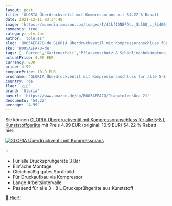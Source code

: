 ```yaml
---
layout: post
title: 'GLORIA Überdruckventil mit Kompressorans mit 54.22 % Rabatt'
date: 2021-12-11 03:34:48
image: 'https://m.media-amazon.com/images/I/41kf1QNBFDL._SL500_._SL400_.jpg'
comments: true
category: ofertas
author: 'tole.es'
slug: 'B005AEFA7O-de GLORIA Überdruckventil mit Kompressoranschluss für alle...'
sku: 'B005AEFA7O-de'
tags: [ 'Garten','Gartenarbeit','Pflanzenschutz & Schädlingsbekämpfung','Regular Stores','Shops','gloria', ]
actualPrice: 4.99 EUR
currency: EUR
price: 4.99
comparePrice: 10.9 EUR
prodname: 'GLORIA Überdruckventil mit Kompressoranschluss für alle 5-8 L Kunststoffgeräte'
country: 'de'
flag: '🇩🇪'
brand: 'Gloria'
buyurl: 'https://www.amazon.de/dp/B005AEFA7O/?tag=tolees0ca-21'
descuento: '54.22'
average: '4.99'
---
```


Sie können [GLORIA Überdruckventil mit Kompressoranschluss für alle 5-8 L Kunststoffgeräte](https://www.amazon.de/dp/B005AEFA7O/?tag=tolees0ca-21) mit Preis 4.99 EUR (original: 10.9 EUR) 54.22 % Rabatt hier:

[![GLORIA Überdruckventil mit Kompressorans](https://m.media-amazon.com/images/I/41kf1QNBFDL._SL500_._SL400_.jpg)](https://www.amazon.de/dp/B005AEFA7O/?tag=tolees0ca-21)

ℹ️:

- Für alle Drucksprühgeräte 3 Bar
- Einfache Montage
- Gleichmäßig gutes Sprühbild
- Für Druckaufbau via Kompressor
- Lange Arbeitsintervalle
- Passend für alle 3 - 8 L Drucksprühgeräte aus Kunststoff

[🛒 Hier!!](https://www.amazon.de/dp/B005AEFA7O/?tag=tolees0ca-21)
